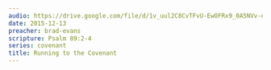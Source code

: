 ```yaml
---
audio: https://drive.google.com/file/d/1v_uul2C8CvTFvU-EwOFRx9_0A5NVv-eP/view
date: 2015-12-13
preacher: brad-evans
scripture: Psalm 89:2-4
series: covenant
title: Running to the Covenant
---
```

